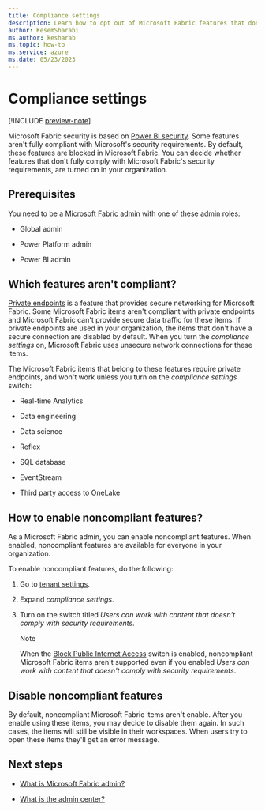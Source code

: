```yaml
---
title: Compliance settings
description: Learn how to opt out of Microsoft Fabric features that don't meet the Microsoft Fabric security requirements.
author: KesemSharabi
ms.author: kesharab
ms.topic: how-to
ms.service: azure
ms.date: 05/23/2023
---
```


# Compliance settings

[!INCLUDE [preview-note](../includes/preview-note.md)]

Microsoft Fabric security is based on [Power BI security](/power-bi/enterprise/service-admin-power-bi-security). Some features aren't fully compliant with Microsoft's security requirements. By default, these features are blocked in Microsoft Fabric. You can decide whether features that don't fully comply with Microsoft Fabric's security requirements, are turned on in your organization.

## Prerequisites

You need to be a [Microsoft Fabric admin](microsoft-fabric-admin.md) with one of these admin roles:

* Global admin

* Power Platform admin

* Power BI admin

## Which features aren't compliant?

[Private endpoints](/power-bi/enterprise/service-security-private-links) is a feature that provides secure networking for Microsoft Fabric. Some Microsoft Fabric items aren't compliant with private endpoints and Microsoft Fabric can't provide secure data traffic for these items. If private endpoints are used in your organization, the items that don't have a secure connection are disabled by default. When you turn the *compliance settings* on, Microsoft Fabric uses unsecure network connections for these items.

The Microsoft Fabric items that belong to these features require private endpoints, and won't work unless you turn on the *compliance settings* switch:  

* Real-time Analytics

* Data engineering

* Data science

* Reflex

* SQL database

* EventStream

* Third party access to OneLake

## How to enable noncompliant features?

As a Microsoft Fabric admin, you can enable noncompliant features. When enabled, noncompliant features are available for everyone in your organization.

To enable noncompliant features, do the following:

1. Go to [tenant settings](/power-bi/admin/service-admin-portal-about-tenant-settings).

2. Expand *compliance settings*.

3. Turn on the switch titled *Users can work with content that doesn't comply with security requirements*.

    >[!NOTE]
    >When the [Block Public Internet Access](/power-bi/admin/service-admin-portal-advanced-networking) switch is enabled, noncompliant Microsoft Fabric items aren't supported even if you enabled *Users can work with content that doesn't comply with security requirements*.

## Disable noncompliant features

By default, noncompliant Microsoft Fabric items aren't enable. After you enable using these items, you may decide to disable them again. In such cases, the items will still be visible in their workspaces. When users try to open these items they'll get an error message. 

## Next steps

* [What is Microsoft Fabric admin?](microsoft-fabric-admin.md)

* [What is the admin center?](admin-center.md)
